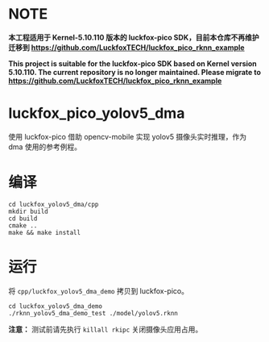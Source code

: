 # NOTE
**本工程适用于 Kernel-5.10.110 版本的 luckfox-pico SDK，目前本仓库不再维护迁移到 https://github.com/LuckfoxTECH/luckfox_pico_rknn_example**

**This project is suitable for the luckfox-pico SDK based on Kernel version 5.10.110. The current repository is no longer maintained. Please migrate to https://github.com/LuckfoxTECH/luckfox_pico_rknn_example**

# luckfox_pico_yolov5_dma
使用 luckfox-pico 借助 opencv-mobile 实现 yolov5 摄像头实时推理，作为 dma 使用的参考例程。

# 编译
```
cd luckfox_yolov5_dma/cpp
mkdir build
cd build
cmake ..
make && make install
```

# 运行
将 `cpp/luckfox_yolov5_dma_demo` 拷贝到 luckfox-pico。
```
cd luckfox_yolov5_dma_demo
./rknn_yolov5_dma_demo_test ./model/yolov5.rknn
```
**注意：** 测试前请先执行 `killall rkipc` 关闭摄像头应用占用。
